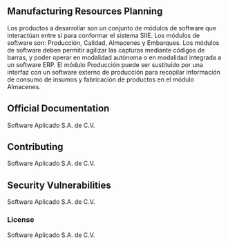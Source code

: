 ## Manufacturing Resources Planning

Los productos a desarrollar son un conjunto de módulos de software que interactúan entre sí para conformar el sistema SIIE. Los módulos de software son: Producción, Calidad, Almacenes y Embarques. Los módulos de software deben permitir agilizar las capturas mediante códigos de barras, y poder operar en modalidad autónoma o en modalidad integrada a un software ERP. El módulo Producción puede ser sustituído por una interfaz con un software externo de producción para recopilar información de consumo de insumos y fabricación de productos en el módulo Almacenes.

## Official Documentation

Software Aplicado S.A. de C.V.

## Contributing

Software Aplicado S.A. de C.V.

## Security Vulnerabilities

Software Aplicado S.A. de C.V.

### License

Software Aplicado S.A. de C.V.
